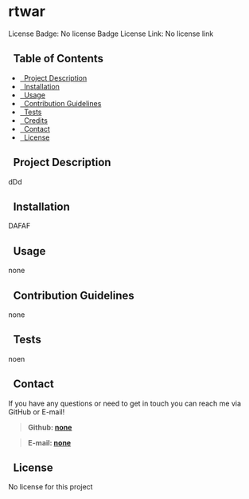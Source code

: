 
# rtwar
  
License Badge:
No license Badge
License Link:
No license link

## &nbsp; Table of Contents
- [&nbsp; Project Description](#project-description)
- [&nbsp; Installation](#installation)
- [&nbsp; Usage](#usage)
- [&nbsp; Contribution Guidelines](#contribution-guidelines)
- [&nbsp; Tests](#tests)
- [&nbsp; Credits](#credits)
- [&nbsp; Contact](#contact)
- [&nbsp; License](#license)

## &nbsp; Project Description
dDd

## &nbsp; Installation
DAFAF

## &nbsp; Usage
none

## &nbsp; Contribution Guidelines
none

## &nbsp; Tests
noen

## &nbsp; Contact
If you have any questions or need to get in touch you can reach me via GitHub or E-mail!

>**Github: [none](https://github.com/none)**

>**E-mail: [none](mailto:none)**

## &nbsp; License
No license for this project
